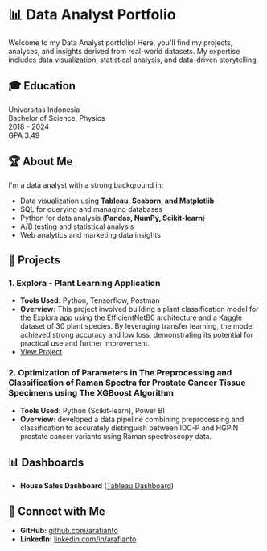 # 📊 Data Analyst Portfolio

Welcome to my Data Analyst portfolio! Here, you'll find my projects, analyses, and insights derived from real-world datasets. My expertise includes data visualization, statistical analysis, and data-driven storytelling.

## 🎓 Education
Universitas Indonesia  
Bachelor of Science, Physics  
2018 - 2024  
GPA 3.49  

## 🏆 About Me

I'm a data analyst with a strong background in:
- Data visualization using **Tableau, Seaborn, and Matplotlib**
- SQL for querying and managing databases
- Python for data analysis (**Pandas, NumPy, Scikit-learn**)
- A/B testing and statistical analysis
- Web analytics and marketing data insights

## 📁 Projects
### 1. **Explora - Plant Learning Application**
   - **Tools Used:** Python, Tensorflow, Postman
   - **Overview:** This project involved building a plant classification model for the Explora app using the EfficientNetB0 architecture and a Kaggle dataset of 30 plant species. By leveraging transfer learning, the model achieved strong accuracy and low loss, demonstrating its potential for practical use and further improvement.
   - [View Project]([#](https://github.com/Explora-App))

### 2. **Optimization of Parameters in The Preprocessing and Classification of Raman Spectra for Prostate Cancer Tissue Specimens using The XGBoost Algorithm**
   - **Tools Used:** Python (Scikit-learn), Power BI
   - **Overview:** developed a data pipeline combining preprocessing and classification to accurately distinguish between IDC-P and HGPIN prostate cancer variants using Raman spectroscopy data.

## 📊 Dashboards
- **House Sales Dashboard** ([Tableau Dashboard](https://public.tableau.com/views/HouseSalesDashboard_17395414744560/HouseDashboard?:language=en-US&:sid=&:redirect=auth&:display_count=n&:origin=viz_share_link))

## 🔗 Connect with Me
- **GitHub:** [github.com/arafianto](https://github.com/arafianto)
- **LinkedIn:** [linkedin.com/in/arafianto](https://linkedin.com/in/arafianto)
